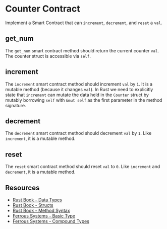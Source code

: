 # Counter Contract

Implement a Smart Contract that can `increment`, `decrement`, and `reset` a `val`.

## get_num

The `get_num` smart contract method should return the current counter `val`. The counter struct is accessible via `self`.

## increment

The `increment` smart contract method should increment `val` by `1`. It is a mutable method (because it changes `val`). In Rust we need to explicitly state that `increment` can mutate the data held in the `Counter` struct by mutably borrowing `self` with `&mut self` as the first parameter in the method signature.

## decrement

The `decrement` smart contract method should decrement `val` by `1`. Like `increment`, it is a mutable method.

## reset

The `reset` smart contract method should reset `val` to `0`. Like `increment` and `decrement`, it is a mutable method.

## Resources

- [Rust Book - Data Types](https://ferrous-systems.github.io/teaching-material/basic-types.html#)
- [Rust Book - Structs](https://doc.rust-lang.org/book/ch05-01-defining-structs.html)
- [Rust Book - Method Syntax](https://doc.rust-lang.org/book/ch05-03-method-syntax.html)
- [Ferrous Systems - Basic Type](https://ferrous-systems.github.io/teaching-material/basic-types.html)
- [Ferrous Systems - Compound Types](https://ferrous-systems.github.io/teaching-material/compound-types.html#/)
